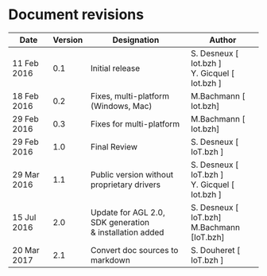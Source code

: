 Document revisions
==================

| Date        | Version | Designation                          | Author                  |
|-------------|---------|--------------------------------------|-------------------------|
| 11 Feb 2016 |   0.1   | Initial release                      | S. Desneux [ Iot.bzh ] <br> Y. Gicquel [ Iot.bzh ] |
| 18 Feb 2016 |   0.2   | Fixes, multi-platform (Windows, Mac) | M.Bachmann [ Iot.bzh]   |
| 29 Feb 2016 |   0.3   | Fixes for multi-platform             | M.Bachmann [ Iot.bzh]   |
| 29 Feb 2016 |   1.0   | Final Review                         | S. Desneux [ IoT.bzh ]  |
| 29 Mar 2016 |   1.1   | Public version without proprietary drivers | S. Desneux [ IoT.bzh ] <br> Y. Gicquel [ Iot.bzh ] |
| 15 Jul 2016 |   2.0   | Update for AGL 2.0, SDK generation <br> & installation added | S. Desneux [ IoT.bzh] <br> M.Bachmann [IoT.bzh] |
| 20 Mar 2017 |   2.1   | Convert doc sources to markdown      | S. Douheret [ IoT.bzh ] |
